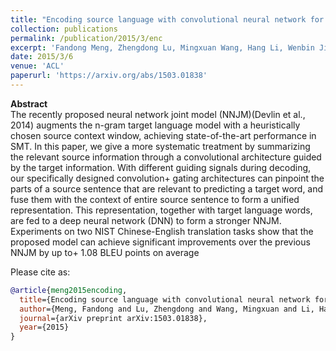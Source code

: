 ```yaml
---
title: "Encoding source language with convolutional neural network for machine translation"
collection: publications
permalink: /publication/2015/3/enc
excerpt: 'Fandong Meng, Zhengdong Lu, Mingxuan Wang, Hang Li, Wenbin Jiang, Qun Liu'
date: 2015/3/6
venue: 'ACL'
paperurl: 'https://arxiv.org/abs/1503.01838'
---
```

**Abstract** <br>
The recently proposed neural network joint model (NNJM)(Devlin et al., 2014) augments the n-gram target language model with a heuristically chosen source context window, achieving state-of-the-art performance in SMT. In this paper, we give a more systematic treatment by summarizing the relevant source information through a convolutional architecture guided by the target information. With different guiding signals during decoding, our specifically designed convolution+ gating architectures can pinpoint the parts of a source sentence that are relevant to predicting a target word, and fuse them with the context of entire source sentence to form a unified representation. This representation, together with target language words, are fed to a deep neural network (DNN) to form a stronger NNJM. Experiments on two NIST Chinese-English translation tasks show that the proposed model can achieve significant improvements over the previous NNJM by up to+ 1.08 BLEU points on average

Please cite as:
```bibtex
@article{meng2015encoding,
  title={Encoding source language with convolutional neural network for machine translation},
  author={Meng, Fandong and Lu, Zhengdong and Wang, Mingxuan and Li, Hang and Jiang, Wenbin and Liu, Qun},
  journal={arXiv preprint arXiv:1503.01838},
  year={2015}
}
```
